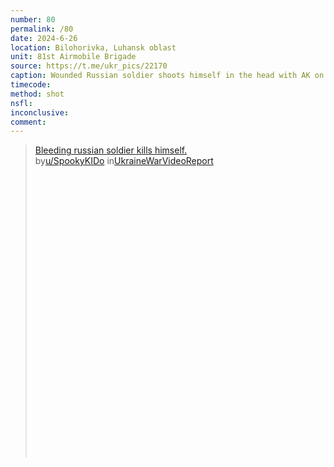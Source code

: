 ```yaml
---
number: 80
permalink: /80
date: 2024-6-26
location: Bilohorivka, Luhansk oblast
unit: 81st Airmobile Brigade
source: https://t.me/ukr_pics/22170
caption: Wounded Russian soldier shoots himself in the head with AK on full auto
timecode: 
method: shot
nsfl: 
inconclusive: 
comment: 
---
```

<blockquote class="reddit-embed-bq" style="height:500px" data-embed-height="740"><a href="https://www.reddit.com/r/UkraineWarVideoReport/comments/1dozpic/bleeding_russian_soldier_kills_himself/">Bleeding russian soldier kills himself.</a><br> by<a href="https://www.reddit.com/user/SpookyKIDo/">u/SpookyKIDo</a> in<a href="https://www.reddit.com/r/UkraineWarVideoReport/">UkraineWarVideoReport</a></blockquote><script async="" src="https://embed.reddit.com/widgets.js" charset="UTF-8"></script>